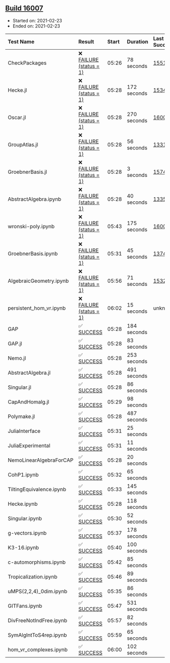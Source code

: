 ## [Build 16007](https://oscarci.mathematik.uni-kl.de/job/oscar/16007/)

* Started on: 2021-02-23
* Ended on: 2021-02-23

| Test Name    | Result | Start | Duration | Last Success | First Failure |
|:-------------|:-------|:------|:---------|:-------------|:--------------|
| CheckPackages | ❌ [FAILURE (status = 1)](https://oscarci.mathematik.uni-kl.de/job/oscar/16007/artifact/logs/build-16007/CheckPackages.log) | 05:26 | 78 seconds | [15514](https://oscarci.mathematik.uni-kl.de/job/oscar/15514/) | [15515](https://oscarci.mathematik.uni-kl.de/job/oscar/15515/) |
| Hecke.jl | ❌ [FAILURE (status = 1)](https://oscarci.mathematik.uni-kl.de/job/oscar/16007/artifact/logs/build-16007/Hecke.jl.log) | 05:28 | 172 seconds | [15344](https://oscarci.mathematik.uni-kl.de/job/oscar/15344/) | [15348](https://oscarci.mathematik.uni-kl.de/job/oscar/15348/) |
| Oscar.jl | ❌ [FAILURE (status = 1)](https://oscarci.mathematik.uni-kl.de/job/oscar/16007/artifact/logs/build-16007/Oscar.jl.log) | 05:28 | 270 seconds | [16006](https://oscarci.mathematik.uni-kl.de/job/oscar/16006/) | [16007](https://oscarci.mathematik.uni-kl.de/job/oscar/16007/) |
| GroupAtlas.jl | ❌ [FAILURE (status = 1)](https://oscarci.mathematik.uni-kl.de/job/oscar/16007/artifact/logs/build-16007/GroupAtlas.jl.log) | 05:28 | 56 seconds | [13311](https://oscarci.mathematik.uni-kl.de/job/oscar/13311/) | [13312](https://oscarci.mathematik.uni-kl.de/job/oscar/13312/) |
| GroebnerBasis.jl | ❌ [FAILURE (status = 1)](https://oscarci.mathematik.uni-kl.de/job/oscar/16007/artifact/logs/build-16007/GroebnerBasis.jl.log) | 05:28 | 3 seconds | [15745](https://oscarci.mathematik.uni-kl.de/job/oscar/15745/) | [15746](https://oscarci.mathematik.uni-kl.de/job/oscar/15746/) |
| AbstractAlgebra.ipynb | ❌ [FAILURE (status = 1)](https://oscarci.mathematik.uni-kl.de/job/oscar/16007/artifact/logs/build-16007/AbstractAlgebra.ipynb.log) | 05:28 | 40 seconds | [13355](https://oscarci.mathematik.uni-kl.de/job/oscar/13355/) | [13356](https://oscarci.mathematik.uni-kl.de/job/oscar/13356/) |
| wronski-poly.ipynb | ❌ [FAILURE (status = 1)](https://oscarci.mathematik.uni-kl.de/job/oscar/16007/artifact/logs/build-16007/wronski-poly.ipynb.log) | 05:43 | 175 seconds | [16004](https://oscarci.mathematik.uni-kl.de/job/oscar/16004/) | [16005](https://oscarci.mathematik.uni-kl.de/job/oscar/16005/) |
| GroebnerBasis.ipynb | ❌ [FAILURE (status = 1)](https://oscarci.mathematik.uni-kl.de/job/oscar/16007/artifact/logs/build-16007/GroebnerBasis.ipynb.log) | 05:31 | 45 seconds | [13748](https://oscarci.mathematik.uni-kl.de/job/oscar/13748/) | [13749](https://oscarci.mathematik.uni-kl.de/job/oscar/13749/) |
| AlgebraicGeometry.ipynb | ❌ [FAILURE (status = 1)](https://oscarci.mathematik.uni-kl.de/job/oscar/16007/artifact/logs/build-16007/AlgebraicGeometry.ipynb.log) | 05:56 | 71 seconds | [15322](https://oscarci.mathematik.uni-kl.de/job/oscar/15322/) | [15323](https://oscarci.mathematik.uni-kl.de/job/oscar/15323/) |
| persistent_hom_vr.ipynb | ❌ [FAILURE (status = 1)](https://oscarci.mathematik.uni-kl.de/job/oscar/16007/artifact/logs/build-16007/persistent_hom_vr.ipynb.log) | 06:02 | 15 seconds | unknown | unknown |
| GAP | ✅ [SUCCESS](https://oscarci.mathematik.uni-kl.de/job/oscar/16007/artifact/logs/build-16007/GAP.log) | 05:28 | 184 seconds |  |  |
| GAP.jl | ✅ [SUCCESS](https://oscarci.mathematik.uni-kl.de/job/oscar/16007/artifact/logs/build-16007/GAP.jl.log) | 05:28 | 83 seconds |  |  |
| Nemo.jl | ✅ [SUCCESS](https://oscarci.mathematik.uni-kl.de/job/oscar/16007/artifact/logs/build-16007/Nemo.jl.log) | 05:28 | 253 seconds |  |  |
| AbstractAlgebra.jl | ✅ [SUCCESS](https://oscarci.mathematik.uni-kl.de/job/oscar/16007/artifact/logs/build-16007/AbstractAlgebra.jl.log) | 05:28 | 491 seconds |  |  |
| Singular.jl | ✅ [SUCCESS](https://oscarci.mathematik.uni-kl.de/job/oscar/16007/artifact/logs/build-16007/Singular.jl.log) | 05:28 | 86 seconds |  |  |
| CapAndHomalg.jl | ✅ [SUCCESS](https://oscarci.mathematik.uni-kl.de/job/oscar/16007/artifact/logs/build-16007/CapAndHomalg.jl.log) | 05:29 | 98 seconds |  |  |
| Polymake.jl | ✅ [SUCCESS](https://oscarci.mathematik.uni-kl.de/job/oscar/16007/artifact/logs/build-16007/Polymake.jl.log) | 05:28 | 487 seconds |  |  |
| JuliaInterface | ✅ [SUCCESS](https://oscarci.mathematik.uni-kl.de/job/oscar/16007/artifact/logs/build-16007/JuliaInterface.log) | 05:31 | 25 seconds |  |  |
| JuliaExperimental | ✅ [SUCCESS](https://oscarci.mathematik.uni-kl.de/job/oscar/16007/artifact/logs/build-16007/JuliaExperimental.log) | 05:31 | 11 seconds |  |  |
| NemoLinearAlgebraForCAP | ✅ [SUCCESS](https://oscarci.mathematik.uni-kl.de/job/oscar/16007/artifact/logs/build-16007/NemoLinearAlgebraForCAP.log) | 05:28 | 20 seconds |  |  |
| CohP1.ipynb | ✅ [SUCCESS](https://oscarci.mathematik.uni-kl.de/job/oscar/16007/artifact/logs/build-16007/CohP1.ipynb.log) | 05:32 | 65 seconds |  |  |
| TiltingEquivalence.ipynb | ✅ [SUCCESS](https://oscarci.mathematik.uni-kl.de/job/oscar/16007/artifact/logs/build-16007/TiltingEquivalence.ipynb.log) | 05:33 | 145 seconds |  |  |
| Hecke.ipynb | ✅ [SUCCESS](https://oscarci.mathematik.uni-kl.de/job/oscar/16007/artifact/logs/build-16007/Hecke.ipynb.log) | 05:28 | 118 seconds |  |  |
| Singular.ipynb | ✅ [SUCCESS](https://oscarci.mathematik.uni-kl.de/job/oscar/16007/artifact/logs/build-16007/Singular.ipynb.log) | 05:30 | 52 seconds |  |  |
| g-vectors.ipynb | ✅ [SUCCESS](https://oscarci.mathematik.uni-kl.de/job/oscar/16007/artifact/logs/build-16007/g-vectors.ipynb.log) | 05:37 | 178 seconds |  |  |
| K3-16.ipynb | ✅ [SUCCESS](https://oscarci.mathematik.uni-kl.de/job/oscar/16007/artifact/logs/build-16007/K3-16.ipynb.log) | 05:40 | 100 seconds |  |  |
| c-automorphisms.ipynb | ✅ [SUCCESS](https://oscarci.mathematik.uni-kl.de/job/oscar/16007/artifact/logs/build-16007/c-automorphisms.ipynb.log) | 05:42 | 85 seconds |  |  |
| Tropicalization.ipynb | ✅ [SUCCESS](https://oscarci.mathematik.uni-kl.de/job/oscar/16007/artifact/logs/build-16007/Tropicalization.ipynb.log) | 05:46 | 89 seconds |  |  |
| uMPS(2,2,4)_0dim.ipynb | ✅ [SUCCESS](https://oscarci.mathematik.uni-kl.de/job/oscar/16007/artifact/logs/build-16007/uMPS-2-2-4-_0dim.ipynb.log) | 05:35 | 86 seconds |  |  |
| GITFans.ipynb | ✅ [SUCCESS](https://oscarci.mathematik.uni-kl.de/job/oscar/16007/artifact/logs/build-16007/GITFans.ipynb.log) | 05:47 | 531 seconds |  |  |
| DivFreeNotIndFree.ipynb | ✅ [SUCCESS](https://oscarci.mathematik.uni-kl.de/job/oscar/16007/artifact/logs/build-16007/DivFreeNotIndFree.ipynb.log) | 05:57 | 82 seconds |  |  |
| SymAlgIntToS4rep.ipynb | ✅ [SUCCESS](https://oscarci.mathematik.uni-kl.de/job/oscar/16007/artifact/logs/build-16007/SymAlgIntToS4rep.ipynb.log) | 05:59 | 65 seconds |  |  |
| hom_vr_complexes.ipynb | ✅ [SUCCESS](https://oscarci.mathematik.uni-kl.de/job/oscar/16007/artifact/logs/build-16007/hom_vr_complexes.ipynb.log) | 06:00 | 102 seconds |  |  |
